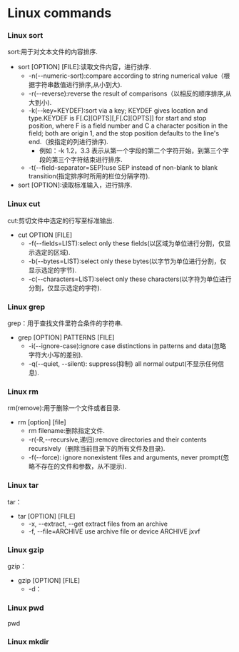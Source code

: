 # Linux commands
### Linux sort
sort:用于对文本文件的内容排序.
* sort [OPTION] [FILE]:读取文件内容，进行排序.
  * -n(--numeric-sort):compare according to string numerical value（根据字符串数值进行排序,从小到大).
  * -r(--reverse):reverse the result of comparisons（以相反的顺序排序,从大到小).
  * -k(--key=KEYDEF):sort via a key; KEYDEF gives location and type.KEYDEF is F[.C][OPTS][,F[.C][OPTS]] for start and stop position, where F is a field number and C a character position in the field; both are origin 1, and the stop position defaults to the line's end.（按指定的列进行排序).
    * 例如：-k 1.2，3.3  表示从第一个字段的第二个字符开始，到第三个字段的第三个字符结束进行排序.
  * -t(--field-separator=SEP):use SEP instead of non-blank to blank transition(指定排序时所用的栏位分隔字符).
* sort [OPTION]:读取标准输入，进行排序.

### Linux cut
cut:剪切文件中选定的行写至标准输出.
* cut OPTION [FILE]
  * -f(--fields=LIST):select only these fields(以区域为单位进行分割，仅显示选定的区域).
  * -b(--bytes=LIST):select only these bytes(以字节为单位进行分割，仅显示选定的字节).
  * -c(--characters=LIST):select only these characters(以字符为单位进行分割，仅显示选定的字符).

### Linux grep
grep：用于查找文件里符合条件的字符串.
* grep [OPTION] PATTERNS [FILE]
  * -i(--ignore-case):ignore case distinctions in patterns and data(忽略字符大小写的差别).
  * -q(--quiet, --silent): suppress(抑制) all normal output(不显示任何信息).

### Linux rm
rm(remove):用于删除一个文件或者目录.
* rm [option] [file]
  * rm filename:删除指定文件.
  * -r(-R,--recursive,递归):remove directories and their contents recursively（删除当前目录下的所有文件及目录).
  * -f(--force): ignore nonexistent files and arguments, never prompt(忽略不存在的文件和参数，从不提示).







### Linux tar
tar：
* tar [OPTION] [FILE]
  * -x, --extract, --get       extract files from an archive
  * -f, --file=ARCHIVE         use archive file or device ARCHIVE
jxvf





### Linux gzip
gzip：
* gzip [OPTION] [FILE]
  * -d：



### Linux pwd
pwd


### Linux mkdir

